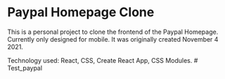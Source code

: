 # Paypal Homepage Clone

This is a personal project to clone the frontend of the Paypal Homepage. Currently only designed for mobile. It was originally created November 4 2021.

Technology used: React, CSS, Create React App, CSS Modules.
#   T e s t _ p a y p a l  
 